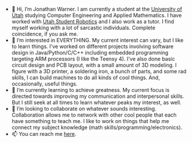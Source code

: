 - 👋 Hi, I’m Jonathan Warner. I am currently a student at the [University of Utah](https://www.utah.edu/)
  studying Computer Engineering and Applied Mathematics. I have worked with
  [Utah Student Robotics](https://github.com/utahrobotics) and I also work as a tutor.
  I find myself working with a lot of sarcastic individuals. Complete coincidence, if you ask me.
- 👀 I’m interested in EVERYTHING. My current interest can vary, but I like to learn things.
  I've worked on different projects involving software design in Java/Python/C/C++
  including embedded programming targeting ARM processors (I like the Teensy 4).
  I've also done basic circuit design and PCB layout,
  with a small amount of 3D modeling. I figure with a 3D printer, a soldering iron, a bunch of parts,
  and some rad skills, I can build machines to do all kinds of cool things. And, occasionally, useful things.
- 🌱 I’m currently learning to achieve greatness. My current focus is directed towards improving my communication
  and interpersonal skills. But I still seek at all times to learn whatever peaks my interest, as well.
- 💞️ I’m looking to collaborate on whatever sounds interesting. Collaboration allows me to network with other
  cool people that each have something to teach me. I like to work on things that help me connect my subject
  knowledge (math skills/programming/electronics).
- 📫 You can reach me [here](https://www.youtube.com/watch?v=dQw4w9WgXcQ).

<!---
warnerjon12/warnerjon12 is a ✨ special ✨ repository because its `README.md` (this file) appears on your GitHub profile.
You can click the Preview link to take a look at your changes.
--->
